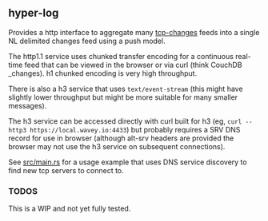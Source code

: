 ## hyper-log

Provides a http interface to aggregate many [tcp-changes](https://github.com/wavey-ai/tcp-changes) feeds into a single NL delimited changes feed using a push model.

The http1.1 service uses chunked transfer encoding for a continuous real-time feed that can be viewed in the browser or via curl (think CouchDB _changes). h1 chunked encoding is very high throughput. 

There is also a h3 service that uses `text/event-stream` (this might have slightly lower throughput but might be more suitable for many smaller messages).

The h3 service can be accessed directly with curl built for h3 (eg, `curl --http3 https://local.wavey.io:4433`) but probably requires a SRV DNS record for use in browser (although alt-srv headers are provided the browser may not use the h3 service on subsequent connections).

See [src/main.rs](src/main.rs) for a usage example that uses DNS service discovery to find new tcp servers to connect to.

### TODOS

This is a WIP and not yet fully tested.
